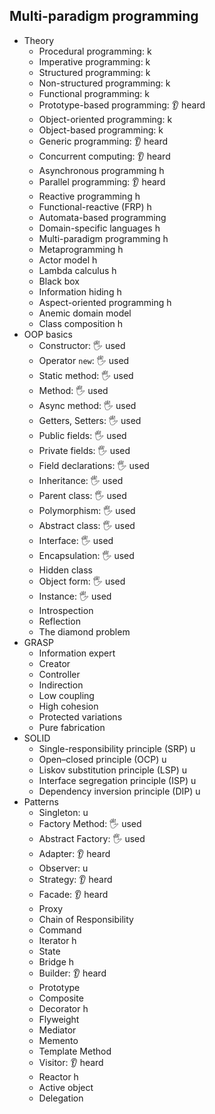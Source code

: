## Multi-paradigm programming

- Theory
  - Procedural programming: k
  - Imperative programming: k
  - Structured programming: k
  - Non-structured programming: k
  - Functional programming: k
  - Prototype-based programming: 👂 heard
  - Object-oriented programming: k
  - Object-based programming: k
  - Generic programming: 👂 heard
  - Concurrent computing: 👂 heard
  - Asynchronous programming h
  - Parallel programming: 👂 heard
  - Reactive programming h
  - Functional-reactive (FRP) h
  - Automata-based programming
  - Domain-specific languages h
  - Multi-paradigm programming h
  - Metaprogramming h
  - Actor model h
  - Lambda calculus h
  - Black box
  - Information hiding h
  - Aspect-oriented programming h
  - Anemic domain model
  - Class composition h
- OOP basics
  - Constructor: 🖐️ used
  - Operator `new`: 🖐️ used
  - Static method: 🖐️ used
  - Method: 🖐️ used
  - Async method: 🖐️ used
  - Getters, Setters: 🖐️ used
  - Public fields: 🖐️ used
  - Private fields: 🖐️ used
  - Field declarations: 🖐️ used
  - Inheritance: 🖐️ used
  - Parent class: 🖐️ used
  - Polymorphism: 🖐️ used
  - Abstract class: 🖐️ used
  - Interface: 🖐️ used
  - Encapsulation: 🖐️ used
  - Hidden class
  - Object form: 🖐️ used
  - Instance: 🖐️ used
  - Introspection
  - Reflection
  - The diamond problem
- GRASP
  - Information expert
  - Creator
  - Controller
  - Indirection
  - Low coupling
  - High cohesion
  - Protected variations
  - Pure fabrication
- SOLID
  - Single-responsibility principle (SRP) u
  - Open–closed principle (OCP) u
  - Liskov substitution principle (LSP) u
  - Interface segregation principle (ISP) u
  - Dependency inversion principle (DIP) u
- Patterns
  - Singleton: u
  - Factory Method: 🖐️ used
  - Abstract Factory: 🖐️ used
  - Adapter: 👂 heard
  - Observer: u
  - Strategy: 👂 heard
  - Facade: 👂 heard
  - Proxy
  - Chain of Responsibility
  - Command
  - Iterator h
  - State
  - Bridge h
  - Builder: 👂 heard
  - Prototype
  - Composite
  - Decorator h
  - Flyweight
  - Mediator
  - Memento
  - Template Method
  - Visitor: 👂 heard
  - Reactor h
  - Active object
  - Delegation
